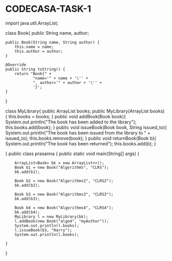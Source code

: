 # CODECASA-TASK-1
import java.util.ArrayList;


class Book{
    public String name, author;

    public Book(String name, String author) {
        this.name = name;
        this.author = author;
    }

    @Override
    public String toString() {
        return "Book{" +
                "name='" + name + '\'' +
                ", author='" + author + '\'' +
                '}';
    }
}

class MyLibrary{
    public ArrayList<Book> books;
    public MyLibrary(ArrayList<Book> books) {
        this.books = books;
    }
    public void addBook(Book book){
        System.out.println("The book has been added to the library");
        this.books.add(book);
    }
    public void issueBook(Book book, String issued_to){
        System.out.println("The book has been issued from the library to " + issued_to);
        this.books.remove(book);
    }
    public void returnBook(Book b){
        System.out.println("The book has been returned");
        this.books.add(b);
    }

}
public class prasanna {
    public static void main(String[] args) {
        
        ArrayList<Book> bk = new ArrayList<>();
        Book b1 = new Book("Algorithms", "CLRS");
        bk.add(b1);

        Book b2 = new Book("Algorithms2", "CLRS2");
        bk.add(b2);

        Book b3 = new Book("Algorithms3", "CLRS3");
        bk.add(b3);

        Book b4 = new Book("Algorithms4", "CLRS4");
        bk.add(b4);
        MyLibrary l = new MyLibrary(bk);
        l.addBook(new Book("algo4", "myAuthor"));
        System.out.println(l.books);
        l.issueBook(b3, "Harry");
        System.out.println(l.books);

    }
}

